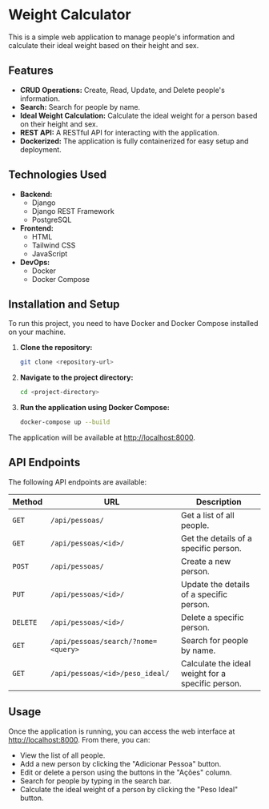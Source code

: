 # Weight Calculator

This is a simple web application to manage people's information and calculate their ideal weight based on their height and sex.

## Features

- **CRUD Operations:** Create, Read, Update, and Delete people's information.
- **Search:** Search for people by name.
- **Ideal Weight Calculation:** Calculate the ideal weight for a person based on their height and sex.
- **REST API:** A RESTful API for interacting with the application.
- **Dockerized:** The application is fully containerized for easy setup and deployment.

## Technologies Used

- **Backend:**
  - Django
  - Django REST Framework
  - PostgreSQL
- **Frontend:**
  - HTML
  - Tailwind CSS
  - JavaScript
- **DevOps:**
  - Docker
  - Docker Compose

## Installation and Setup

To run this project, you need to have Docker and Docker Compose installed on your machine.

1. **Clone the repository:**
   ```bash
   git clone <repository-url>
   ```
2. **Navigate to the project directory:**
    ```bash
    cd <project-directory>
    ```
3. **Run the application using Docker Compose:**
    ```bash
    docker-compose up --build
    ```
The application will be available at [http://localhost:8000](http://localhost:8000).

## API Endpoints

The following API endpoints are available:

| Method | URL | Description |
| --- | --- | --- |
| `GET` | `/api/pessoas/` | Get a list of all people. |
| `GET` | `/api/pessoas/<id>/` | Get the details of a specific person. |
| `POST` | `/api/pessoas/` | Create a new person. |
| `PUT` | `/api/pessoas/<id>/` | Update the details of a specific person. |
| `DELETE` | `/api/pessoas/<id>/` | Delete a specific person. |
| `GET` | `/api/pessoas/search/?nome=<query>` | Search for people by name. |
| `GET` | `/api/pessoas/<id>/peso_ideal/` | Calculate the ideal weight for a specific person. |

## Usage

Once the application is running, you can access the web interface at [http://localhost:8000](http://localhost:8000). From there, you can:

- View the list of all people.
- Add a new person by clicking the "Adicionar Pessoa" button.
- Edit or delete a person using the buttons in the "Ações" column.
- Search for people by typing in the search bar.
- Calculate the ideal weight of a person by clicking the "Peso Ideal" button.
